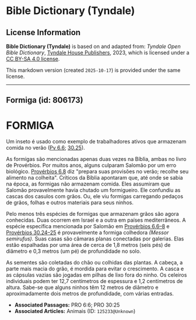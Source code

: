 # Bible Dictionary (Tyndale)

## License Information

**Bible Dictionary (Tyndale)** is based on and adapted from: _Tyndale Open Bible Dictionary_, [Tyndale House Publishers](https://tyndaleopenresources.com/), 2023, which is licensed under a [CC BY-SA 4.0 license](https://creativecommons.org/licenses/by-sa/4.0/legalcode.en).

This markdown version (created `2025-10-17`) is provided under the same license.



--------------------------------

## Formiga (id: 806173)

FORMIGA
=======

Um inseto é usado como exemplo de trabalhadores ativos que armazenam comida no verão ([Pv 6\.6](https://ref.ly/Prov6:6); [30\.25](https://ref.ly/Prov30:25)).

As formigas são mencionadas apenas duas vezes na Bíblia, ambas no livro de Provérbios. Por muitos anos, alguns culparam Salomão por um erro biológico. [Provérbios 6\.8](https://ref.ly/Prov6:8) diz "prepara suas provisões no verão; recolhe seu alimento na colheita". Críticos da Bíblia apontaram que, até onde se sabia na época, as formigas não armazenam comida. Eles assumiram que Salomão provavelmente havia chutado um formigueiro. Ele confundiu as cascas dos casulos com grãos. Ou, ele viu formigas carregando pedaços de grãos, folhas e outros materiais para seus ninhos.

Pelo menos três espécies de formigas que armazenam grãos são agora conhecidas. Duas ocorrem em Israel e a outra em países mediterrâneos. A espécie específica mencionada por Salomão em [Provérbios 6\.6–8](https://ref.ly/Prov6:6-Prov6:8) e [Provérbios 30\.24–25](https://ref.ly/Prov30:24-Prov30:25) é provavelmente a formiga colhedora *(Messor semirufus).* Suas casas são câmaras planas conectadas por galerias. Elas estão espalhadas por uma área de cerca de 1,8 metros (seis pés) de diâmetro e 0,3 metros (um pé) de profundidade no solo.

As sementes são coletadas do chão ou colhidas das plantas. A cabeça, a parte mais macia do grão, é mordida para evitar o crescimento. A casca e as cápsulas vazias são jogadas em pilhas de lixo fora do ninho. Os celeiros individuais podem ter 12,7 centímetros de espessura e 1,2 centímetros de altura. Sabe\-se que alguns ninhos têm 12 metros de diâmetro e aproximadamente dois metros de profundidade, com várias entradas.

* **Associated Passages:** PRO 6:6; PRO 30:25
* **Associated Articles:** Animais (ID: `125233@Unknown`)


